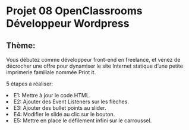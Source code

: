 <H1>Projet 08 OpenClassrooms Développeur Wordpress</H1>

<H2>Thème:</H2>
<p>Vous débutez comme développeur front-end en freelance, et venez de décrocher une offre pour dynamiser le site Internet statique d’une petite imprimerie familiale nommée Print it.</p>

<p>5 étapes à réaliser:</p>
<li>E1: Mettre à jour le code HTML.</li>
<li>E2: Ajouter des Event Listeners sur les flèches.</li>
<li>E3: Ajouter des bullet points au slider.</li>
<li>E4: Modifier le slide au clic sur le bouton.</li>
<li>E5: Mettre en place le défilement infini sur le carroussel.</li>
